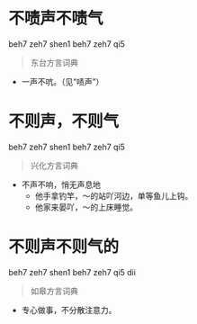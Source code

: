 # 不啧声不啧气
beh7 zeh7 shen1 beh7 zeh7 qi5
> 东台方言词典
- 一声不吭。（见“啧声”）

# 不则声，不则气
beh7 zeh7 shen1 beh7 zeh7 qi5
> 兴化方言词典
- 不声不响，悄无声息地
  - 他手拿钓竿，～的站吖河边，单等鱼儿上钩。
  - 他家来晏吖，～的上床睡觉。


# 不则声不则气的
beh7 zeh7 shen1 beh7 zeh7 qi5 dii
> 如皋方言词典
- 专心做事，不分散注意力。
